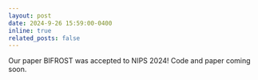 ```yaml
---
layout: post
date: 2024-9-26 15:59:00-0400
inline: true
related_posts: false
---
```


Our paper BIFROST was accepted to NIPS 2024! Code and paper coming soon.
